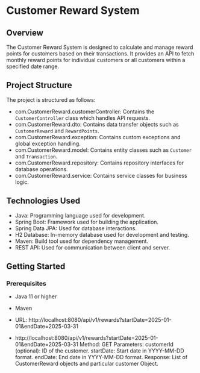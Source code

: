 # Customer Reward System

## Overview
The Customer Reward System is designed to calculate and manage reward points for customers based on their transactions. It provides an API to fetch monthly reward points for individual customers or all customers within a specified date range.

## Project Structure
The project is structured as follows:

- com.CustomerReward.customerController: Contains the `CustomerController` class which handles API requests.
- com.CustomerReward.dto: Contains data transfer objects such as `CustomerReward` and `RewardPoints`.
- com.CustomerReward.exception: Contains custom exceptions and global exception handling.
- com.CustomerReward.model: Contains entity classes such as `Customer` and `Transaction`.
- com.CustomerReward.repository: Contains repository interfaces for database operations.
- com.CustomerReward.service: Contains service classes for business logic.

## Technologies Used
- Java: Programming language used for development.
- Spring Boot: Framework used for building the application.
- Spring Data JPA: Used for database interactions.
- H2 Database: In-memory database used for development and testing.
- Maven: Build tool used for dependency management.
- REST API: Used for communication between client and server.

## Getting Started
### Prerequisites
- Java 11 or higher
- Maven

- URL: http://localhost:8080/api/v1/rewards?startDate=2025-01-01&endDate=2025-03-31
- http://localhost:8080/api/v1/rewards?startDate=2025-01-01&endDate=2025-03-31
Method: GET
Parameters:
customerId (optional): ID of the customer.
startDate: Start date in YYYY-MM-DD format.
endDate: End date in YYYY-MM-DD format.
Response: List of CustomerReward objects and particular customer Object.

